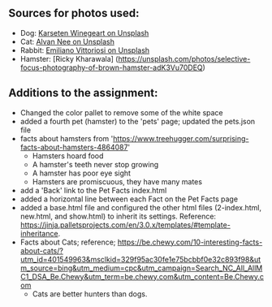 ## Sources for photos used: 

- Dog: [Karseten Winegeart on Unsplash](https://unsplash.com/photos/5PVXkqt2s9k)
- Cat: [Alvan Nee on Unsplash](https://unsplash.com/photos/ZCHj_2lJP00)
- Rabbit: [Emiliano Vittoriosi on Unsplash](https://unsplash.com/photos/3FSBkX4yG80)
- Hamster: [Ricky  Kharawala] (https://unsplash.com/photos/selective-focus-photography-of-brown-hamster-adK3Vu70DEQ)


## Additions to the assignment:
- Changed the color pallet to remove some of the white space
- added a fourth pet (hamster) to the 'pets' page; updated the pets.json file
- facts about hamsters from 'https://www.treehugger.com/surprising-facts-about-hamsters-4864087'
   - Hamsters hoard food
   - A hamster's teeth never stop growing
   - A hamster has poor eye sight
   - Hamsters are promiscuous, they have many mates
- add a 'Back' link to the Pet Facts index.html
- added a horizontal line between each Fact on the Pet Facts page
- added a base.html file and configured the other html files (2-index.html, new.html, and show.html) to inherit its settings. Reference: https://jinja.palletsprojects.com/en/3.0.x/templates/#template-inheritance.
- Facts about Cats; reference; https://be.chewy.com/10-interesting-facts-about-cats/?utm_id=401549963&msclkid=329f95ac30fe1e75bcbbf0e32c893f98&utm_source=bing&utm_medium=cpc&utm_campaign=Search_NC_All_AllMC1_DSA_Be.Chewy&utm_term=be.chewy.com&utm_content=Be.Chewy.com
   - Cats are better hunters than dogs.
